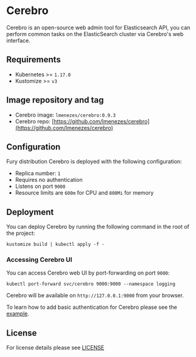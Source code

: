 # Cerebro

Cerebro is an open-source web admin tool for Elasticsearch API, you can perform
common tasks on the ElasticSearch cluster via Cerebro's web interface.

## Requirements

- Kubernetes >= `1.17.0`
- Kustomize >= `v3`

## Image repository and tag

* Cerebro image: `lmenezes/cerebro:0.9.3`
* Cerebro repo: [https://github.com/lmenezes/cerebro](https://github.com/lmenezes/cerebro)

## Configuration

Fury distribution Cerebro is deployed with the following configuration:

- Replica number: `1`
- Requires no authentication
- Listens on port `9000`
- Resource limits are `600m` for CPU and `800Mi` for memory

## Deployment

You can deploy Cerebro by running the following command in the root of the project:

```shell
kustomize build | kubectl apply -f -
```

### Accessing Cerebro UI

You can access Cerebro web UI by port-forwarding on port `9000`:

```shell
kubectl port-forward svc/cerebro 9000:9000 --namespace logging
```

Cerebro will be available on `http://127.0.0.1:9000` from your browser.

To learn how to add basic authentication for Cerebro please see the
[example](../../examples/cerebro-deployment).

## License

For license details please see [LICENSE](../../LICENSE)
